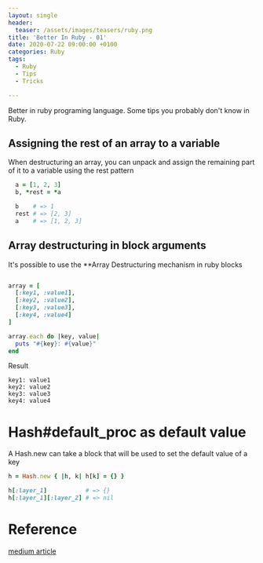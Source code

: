 ```yaml
---
layout: single
header:
  teaser: /assets/images/teasers/ruby.png
title: 'Better In Ruby - 01'
date: 2020-07-22 09:00:00 +0100
categories: Ruby
tags:
  - Ruby
  - Tips
  - Tricks

---
```


Better in ruby programing language.
Some tips you probably don't know in Ruby.


## Assigning the rest of an array to a variable

When destructuring an array, you can unpack and assign the remaining part of it to a variable using the rest pattern

```ruby
  a = [1, 2, 3]
  b, *rest = *a

  b    # => 1
  rest # => [2, 3]
  a    # => [1, 2, 3]
```
## Array destructuring in block arguments

It's possible to use the **Array Destructuring mechanism in ruby blocks

```ruby

array = [
  [:key1, :value1],
  [:key2, :value2],
  [:key3, :value3],
  [:key4, :value4]
]

array.each do |key, value|
  puts "#{key}: #{value}"
end
```
Result
```
key1: value1
key2: value2
key3: value3
key4: value4
```

# Hash#default_proc as default value

A Hash.new can take a block that will be used to set the default value of a key

```ruby
h = Hash.new { |h, k| h[k] = {} }

h[:layer_1]           # => {}
h[:layer_1][:layer_2] # => nil
```

# Reference

[medium article](https://medium.com/rubycademy/5-ruby-tips-you-probably-dont-know-76fee34cfd0c)